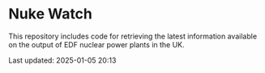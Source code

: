 # Nuke Watch

This repository includes code for retrieving the latest information available on the output of EDF nuclear power plants in the UK.

Last updated: 2025-01-05 20:13